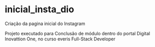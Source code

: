 # inicial_insta_dio
Criação da pagina inicial do Instagram

Projeto executado para Conclusão de módulo dentro do portal Digital Inovattion One, no curso everis Full-Stack Developer
